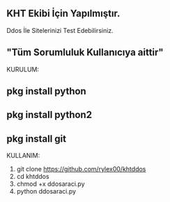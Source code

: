 KHT Ekibi İçin Yapılmıştır.
---------------------------------
Ddos İle Sitelerinizi Test Edebilirsiniz.

"Tüm Sorumluluk Kullanıcıya aittir"
----------------------------------
KURULUM:

pkg install python
---------------------------
pkg install python2
---------------------------
pkg install git
---------------------------
KULLANIM:

1) git clone https://github.com/rylex00/khtddos
2) cd khtddos
3) chmod +x ddosaraci.py
4) python ddosaraci.py
